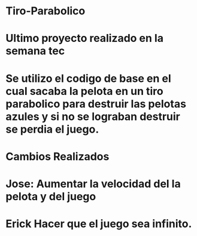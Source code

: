 # Tiro-Parabolico
# Ultimo proyecto realizado en la semana tec
#   Se utilizo el codigo de base  en el cual sacaba la pelota en un tiro parabolico para destruir las pelotas azules y si no se lograban destruir se perdia el juego.

# Cambios Realizados

#   Jose: Aumentar la velocidad del la pelota y del juego
#   Erick Hacer que el juego sea infinito.
